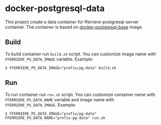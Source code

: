 # docker-postgresql-data

This project create a data container for fferriere-postgresql-server container.
The container is based on [docker-postgresql-base](https://github.com/fferriere/docker-postgresql-base) image.

Build
-----

To build container run `build.sh` script.
You can customize image name with `FFERRIERE_PG_DATA_IMAGE` variable.
Example:
```
$ FFERRIERE_PG_DATA_IMAGE="prefix/pg-data" build.sh
```

Run
---

To run container run `run.sh` script.
You can customize container name with `FFERRIERE_PG_DATA_NAME` variable and image name with `FFERRIERE_PG_DATA_IMAGE`.
Example:
```
$ FFERRIERE_PG_DATA_IMAGE="prefix/pg-data" FFERRIERE_PG_DATA_NAME="prefix-pg-data" run.sh
```
